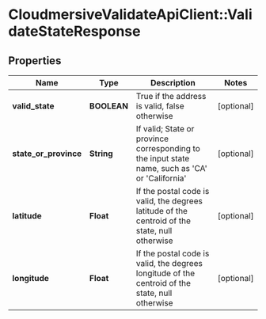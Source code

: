 # CloudmersiveValidateApiClient::ValidateStateResponse

## Properties
Name | Type | Description | Notes
------------ | ------------- | ------------- | -------------
**valid_state** | **BOOLEAN** | True if the address is valid, false otherwise | [optional] 
**state_or_province** | **String** | If valid; State or province corresponding to the input state name, such as &#39;CA&#39; or &#39;California&#39; | [optional] 
**latitude** | **Float** | If the postal code is valid, the degrees latitude of the centroid of the state, null otherwise | [optional] 
**longitude** | **Float** | If the postal code is valid, the degrees longitude of the centroid of the state, null otherwise | [optional] 


